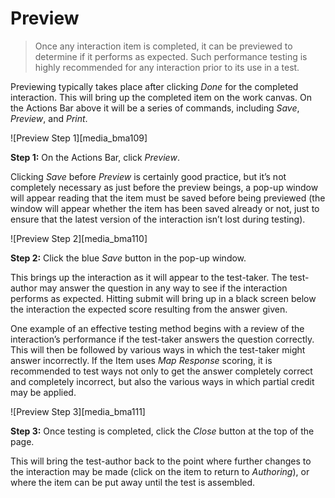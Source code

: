 # Preview

>Once any interaction item is completed, it can be previewed to determine if it performs as expected. Such performance testing is highly recommended for any interaction prior to its use in a test.

Previewing typically takes place after clicking *Done* for the completed interaction. This will bring up the completed item on the work canvas. On the Actions Bar above it will be a series of commands, including *Save*, *Preview*, and *Print*.


![Preview Step 1][media_bma109]

**Step 1:** On the Actions Bar, click *Preview*.

Clicking *Save* before *Preview* is certainly good practice, but it’s not completely necessary as just before the preview beings, a pop-up window will appear reading that the item must be saved before being previewed (the window will appear whether the item has been saved already or not, just to ensure that the latest version of the interaction isn’t lost during testing).

![Preview Step 2][media_bma110]

**Step 2:** Click the blue *Save* button in the pop-up window.

This brings up the interaction as it will appear to the test-taker. The test-author may answer the question in any way to see if the interaction performs as expected. Hitting submit will bring up in a black screen below the interaction the expected score resulting from the answer given.

One example of an effective testing method begins with a review of the interaction’s performance if the test-taker answers the question correctly. This will then be followed by various ways in which the test-taker might answer incorrectly. If the Item uses *Map Response* scoring, it is recommended to test ways not only to get the answer completely correct and completely incorrect, but also the various ways in which partial credit may be applied.

![Preview Step 3][media_bma111]

**Step 3:** Once testing is completed, click the *Close* button at the top of the page.

This will bring the test-author back to the point where further changes to the interaction may be made (click on the item to return to *Authoring*), or where the item can be put away until the test is assembled.
